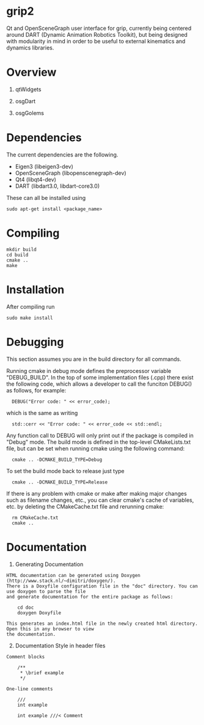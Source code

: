 grip2
=====

Qt and OpenSceneGraph user interface for grip, currently being centered around DART (Dynamic Animation Robotics Toolkit), but being designed with modularity in mind in order to be useful to external kinematics and dynamics libraries.


Overview
========

  1. qtWidgets

  2. osgDart

  3. osgGolems

Dependencies
============

The current dependencies are the following. 
      
  - Eigen3 (libeigen3-dev)
  - OpenSceneGraph (libopenscenegraph-dev)
  - Qt4 (libqt4-dev)
  - DART (libdart3.0, libdart-core3.0)

These can all be installed using
  
    sudo apt-get install <package_name>

Compiling
=========

    mkdir build
    cd build
    cmake ..
    make

Installation
============

  After compiling run
  
    sudo make install

Debugging
=========

  This section assumes you are in the build directory for all commands.

  Running cmake in debug mode defines the preprocessor variable "DEBUG_BUILD".
  In the top of some implementation files (.cpp) there exist the following code,
  which allows a developer to call the funciton DEBUG() as follows, for example:
  
      DEBUG("Error code: " << error_code);
  
  which is the same as writing
  
      std::cerr << "Error code: " << error_code << std::endl;
      
  Any function call to DEBUG will only print out if the package is compiled in "Debug" mode.
  The build mode is defined in the top-level CMakeLists.txt file, but can be set when running
  cmake using the following command:
  
      cmake .. -DCMAKE_BUILD_TYPE=Debug
      
  To set the build mode back to release just type
  
      cmake .. -DCMAKE_BUILD_TYPE=Release
      
  If there is any problem with cmake or make after making major changes such as filename changes, etc.,
  you can clear cmake's cache of variables, etc. by deleting the CMakeCache.txt file and rerunning cmake:
  
      rm CMakeCache.txt
      cmake ..

Documentation
=============

  1. Generating Documentation

    HTML documentation can be generated using Doxygen (http://www.stack.nl/~dimitri/doxygen/).
    There is a Doxyfile configuration file in the "doc" directory. You can use doxygen to parse the file
    and generate documentation for the entire package as follows:
  
        cd doc
        doxygen Doxyfile
      
    This generates an index.html file in the newly created html directory. Open this in any browser to view
    the documentation.
  
  2. Documentation Style in header files
  
    Comment blocks
    
        /**
         * \brief example
         */
       
    One-line comments
    
        ///
        int example
      
        int example ///< Comment
